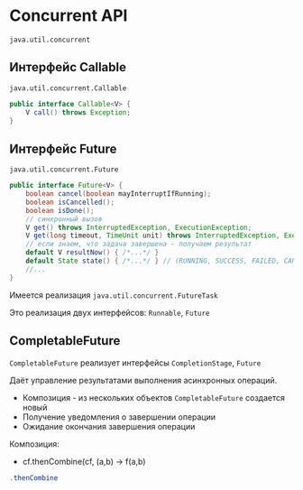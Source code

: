 # Concurrent API

`java.util.concurrent`

## Интерфейс Callable

`java.util.concurrent.Callable`

```java
public interface Callable<V> {
    V call() throws Exception;
}
```

## Интерфейс Future

`java.util.concurrent.Future`

```java
public interface Future<V> {
    boolean cancel(boolean mayInterruptIfRunning);
    boolean isCancelled();
    boolean isDone();
    // синхронный вызов
    V get() throws InterruptedException, ExecutionException;
    V get(long timeout, TimeUnit unit) throws InterruptedException, ExecutionException, TimeoutException;
    // если знаем, что задача завершена - получаем результат
    default V resultNow() { /*...*/ }
    default State state() { /*...*/ } // (RUNNING, SUCCESS, FAILED, CANCELLED)
    //...
}
```

Имеется реализация `java.util.concurrent.FutureTask`

Это реализация двух интерфейсов: `Runnable`, `Future`

## CompletableFuture

`CompletableFuture` реализует интерфейсы `CompletionStage`, `Future`

Даёт управление результатами выполнения асинхронных операций.

- Композиция - из нескольких объектов `CompletableFuture` создается новый
- Получение уведомления о завершении операции
- Ожидание окончания завершения операции

Композиция: 
- cf.thenCombine(cf, (a,b) -> f(a,b)
```java
.thenCombine


```